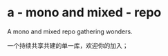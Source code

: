 # a - mono and mixed - repo

<!-- > by Fisher on 2022-10-28 21:09:51 -->

A mono and mixed repo gathering wonders.

一个持续共享共建的单一库，欢迎你的加入；
